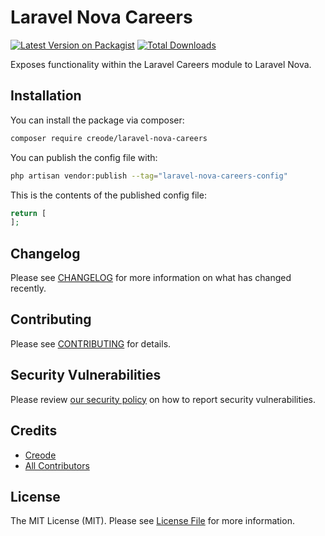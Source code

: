 # Laravel Nova Careers

[![Latest Version on Packagist](https://img.shields.io/packagist/v/creode/laravel-nova-careers.svg?style=flat-square)](https://packagist.org/packages/creode/laravel-nova-careers)
[![Total Downloads](https://img.shields.io/packagist/dt/creode/laravel-nova-careers.svg?style=flat-square)](https://packagist.org/packages/creode/laravel-nova-careers)

Exposes functionality within the Laravel Careers module to Laravel Nova.

## Installation

You can install the package via composer:

```bash
composer require creode/laravel-nova-careers
```

You can publish the config file with:

```bash
php artisan vendor:publish --tag="laravel-nova-careers-config"
```

This is the contents of the published config file:

```php
return [
];
```

## Changelog

Please see [CHANGELOG](CHANGELOG.md) for more information on what has changed recently.

## Contributing

Please see [CONTRIBUTING](CONTRIBUTING.md) for details.

## Security Vulnerabilities

Please review [our security policy](../../security/policy) on how to report security vulnerabilities.

## Credits

- [Creode](https://github.com/creode)
- [All Contributors](../../contributors)

## License

The MIT License (MIT). Please see [License File](LICENSE.md) for more information.
